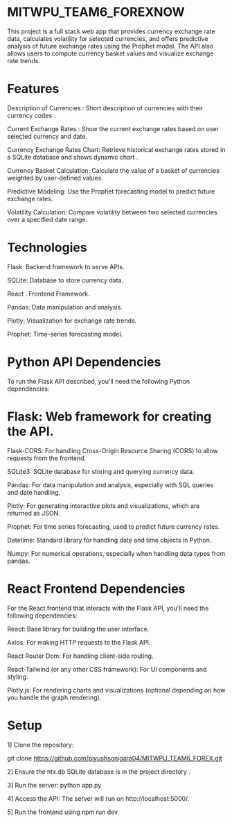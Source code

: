 # MITWPU_TEAM6_FOREXNOW
This project is a full stack web app that provides currency exchange rate data, calculates volatility for selected currencies, and offers predictive analysis of future exchange rates using the Prophet model. The API also allows users to compute currency basket values and visualize exchange rate trends.

# Features
Description of Currencies : Short description of currencies with their currency codes .

Current Exchange Rates : Show the current exchange rates based on user selected currency and date.

Currency Exchange Rates Chart: Retrieve historical exchange rates stored in a SQLite database and shows dynamic chart .

Currency Basket Calculation: Calculate the value of a basket of currencies weighted by user-defined values.

Predictive Modeling: Use the Prophet forecasting model to predict future exchange rates.

Volatility Calculation: Compare volatility between two selected currencies over a specified date range.

# Technologies
Flask: Backend framework to serve APIs.

SQLite: Database to store currency data.

React : Frontend Framework.

Pandas: Data manipulation and analysis.

Plotly: Visualization for exchange rate trends.

Prophet: Time-series forecasting model.

# Python API Dependencies
To run the Flask API described, you'll need the following Python dependencies:

# Flask: Web framework for creating the API.
Flask-CORS: For handling Cross-Origin Resource Sharing (CORS) to allow requests from the frontend.

SQLite3: SQLite database for storing and querying currency data.

Pandas: For data manipulation and analysis, especially with SQL queries and date handling.

Plotly: For generating interactive plots and visualizations, which are returned as JSON.

Prophet: For time series forecasting, used to predict future currency rates.

Datetime: Standard library for handling date and time objects in Python.

Numpy: For numerical operations, especially when handling data types from pandas.

# React Frontend Dependencies
For the React frontend that interacts with the Flask API, you'll need the following dependencies:

React: Base library for building the user interface.

Axios: For making HTTP requests to the Flask API.

React Router Dom: For handling client-side routing.

React-Tailwind (or any other CSS framework): For UI components and styling.

Plotly.js: For rendering charts and visualizations (optional depending on how you handle the graph rendering).

# Setup
1] Clone the repository:

git clone https://github.com/piyushsonigara04/MITWPU_TEAM6_FOREX.git

2] Ensure the ntx.db SQLite database is in the project directory .

3] Run the server: python app.py

4] Access the API: The server will run on http://localhost:5000/.

5] Run the frontend using npm run dev 
